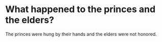 # What happened to the princes and the elders?

The princes were hung by their hands and the elders were not honored.
